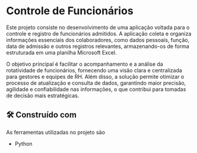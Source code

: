 <h1>Controle de Funcionários</h1>

Este projeto consiste no desenvolvimento de uma aplicação voltada para o controle e registro de funcionários admitidos.
A aplicação coleta e organiza informações essenciais dos colaboradores, como dados pessoais, função, data de admissão e outros registros relevantes, armazenando-os de forma estruturada em uma planilha Microsoft Excel.

O objetivo principal é facilitar o acompanhamento e a análise da rotatividade de funcionários, fornecendo uma visão clara e centralizada para gestores e equipes de RH.
Além disso, a solução permite otimizar o processo de atualização e consulta de dados, garantindo maior precisão, agilidade e confiabilidade nas informações, o que contribui para tomadas de decisão mais estratégicas.

<h2>🛠️ Construído com</h2>
As ferramentas utilizadas no projeto são <br>
<ul>
<li> Python

</ul>